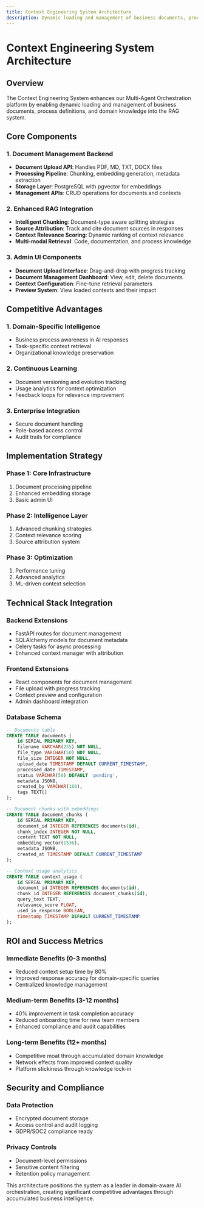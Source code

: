 ```yaml
---
title: Context Engineering System Architecture
description: Dynamic loading and management of business documents, process definitions, and domain knowledge into the RAG system
---
```


# Context Engineering System Architecture

## Overview
The Context Engineering System enhances our Multi-Agent Orchestration platform by enabling dynamic loading and management of business documents, process definitions, and domain knowledge into the RAG system.

## Core Components

### 1. Document Management Backend
- **Document Upload API**: Handles PDF, MD, TXT, DOCX files
- **Processing Pipeline**: Chunking, embedding generation, metadata extraction
- **Storage Layer**: PostgreSQL with pgvector for embeddings
- **Management APIs**: CRUD operations for documents and contexts

### 2. Enhanced RAG Integration
- **Intelligent Chunking**: Document-type aware splitting strategies
- **Source Attribution**: Track and cite document sources in responses
- **Context Relevance Scoring**: Dynamic ranking of context relevance
- **Multi-modal Retrieval**: Code, documentation, and process knowledge

### 3. Admin UI Components
- **Document Upload Interface**: Drag-and-drop with progress tracking
- **Document Management Dashboard**: View, edit, delete documents
- **Context Configuration**: Fine-tune retrieval parameters
- **Preview System**: View loaded contexts and their impact

## Competitive Advantages

### 1. Domain-Specific Intelligence
- Business process awareness in AI responses
- Task-specific context retrieval
- Organizational knowledge preservation

### 2. Continuous Learning
- Document versioning and evolution tracking
- Usage analytics for context optimization
- Feedback loops for relevance improvement

### 3. Enterprise Integration
- Secure document handling
- Role-based access control
- Audit trails for compliance

## Implementation Strategy

### Phase 1: Core Infrastructure
1. Document processing pipeline
2. Enhanced embedding storage
3. Basic admin UI

### Phase 2: Intelligence Layer
1. Advanced chunking strategies
2. Context relevance scoring
3. Source attribution system

### Phase 3: Optimization
1. Performance tuning
2. Advanced analytics
3. ML-driven context selection

## Technical Stack Integration

### Backend Extensions
- FastAPI routes for document management
- SQLAlchemy models for document metadata
- Celery tasks for async processing
- Enhanced context manager with attribution

### Frontend Extensions
- React components for document management
- File upload with progress tracking
- Context preview and configuration
- Admin dashboard integration

### Database Schema
```sql
-- Documents table
CREATE TABLE documents (
    id SERIAL PRIMARY KEY,
    filename VARCHAR(255) NOT NULL,
    file_type VARCHAR(50) NOT NULL,
    file_size INTEGER NOT NULL,
    upload_date TIMESTAMP DEFAULT CURRENT_TIMESTAMP,
    processed_date TIMESTAMP,
    status VARCHAR(50) DEFAULT 'pending',
    metadata JSONB,
    created_by VARCHAR(100),
    tags TEXT[]
);

-- Document chunks with embeddings
CREATE TABLE document_chunks (
    id SERIAL PRIMARY KEY,
    document_id INTEGER REFERENCES documents(id),
    chunk_index INTEGER NOT NULL,
    content TEXT NOT NULL,
    embedding vector(1536),
    metadata JSONB,
    created_at TIMESTAMP DEFAULT CURRENT_TIMESTAMP
);

-- Context usage analytics
CREATE TABLE context_usage (
    id SERIAL PRIMARY KEY,
    document_id INTEGER REFERENCES documents(id),
    chunk_id INTEGER REFERENCES document_chunks(id),
    query_text TEXT,
    relevance_score FLOAT,
    used_in_response BOOLEAN,
    timestamp TIMESTAMP DEFAULT CURRENT_TIMESTAMP
);
```

## ROI and Success Metrics

### Immediate Benefits (0-3 months)
- Reduced context setup time by 80%
- Improved response accuracy for domain-specific queries
- Centralized knowledge management

### Medium-term Benefits (3-12 months)
- 40% improvement in task completion accuracy
- Reduced onboarding time for new team members
- Enhanced compliance and audit capabilities

### Long-term Benefits (12+ months)
- Competitive moat through accumulated domain knowledge
- Network effects from improved context quality
- Platform stickiness through knowledge lock-in

## Security and Compliance

### Data Protection
- Encrypted document storage
- Access control and audit logging
- GDPR/SOC2 compliance ready

### Privacy Controls
- Document-level permissions
- Sensitive content filtering
- Retention policy management

This architecture positions the system as a leader in domain-aware AI orchestration, creating significant competitive advantages through accumulated business intelligence.
